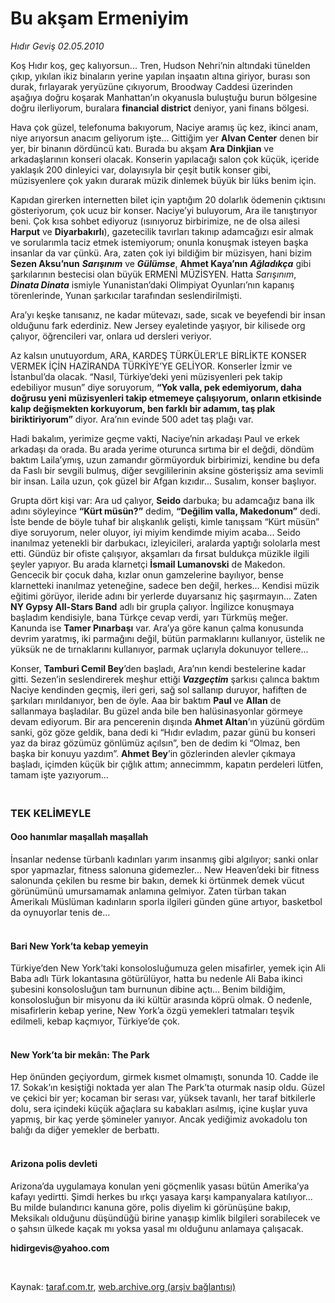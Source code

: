 # Bu akşam Ermeniyim

*Hıdır Geviş  02.05.2010*

<div class="yazi"><p>Koş Hıdır koş, geç kalıyorsun... Tren, Hudson Nehri’nin altındaki tünelden çıkıp, yıkılan ikiz binaların yerine yapılan inşaatın altına giriyor, burası son durak, fırlayarak yeryüzüne çıkıyorum, Broodway Caddesi üzerinden aşağıya doğru koşarak Manhattan’ın okyanusla buluştuğu burun bölgesine doğru ilerliyorum, buralara <b>financial district</b> deniyor, yani finans bölgesi.</p>
<p>Hava çok güzel, telefonuma bakıyorum, Naciye aramış üç kez, ikinci anam, niye arıyorsun anacım geliyorum işte... Gittiğim yer <b>Alvan Center</b> denen bir yer, bir binanın dördüncü katı. Burada bu akşam <b>Ara Dinkjian</b> ve arkadaşlarının konseri olacak. Konserin yapılacağı salon çok küçük, içeride yaklaşık 200 dinleyici var, dolayısıyla bir çeşit butik konser gibi, müzisyenlere çok yakın durarak müzik dinlemek büyük bir lüks benim için.</p>
<p>Kapıdan girerken internetten bilet için yaptığım 20 dolarlık ödemenin çıktısını gösteriyorum, çok ucuz bir konser. Naciye’yi buluyorum, Ara ile tanıştırıyor beni. Çok kısa sohbet ediyoruz (ısınıyoruz birbirimize, ne de olsa ailesi <b>Harput</b> ve <b>Diyarbakırlı</b>), gazetecilik tavırları takınıp adamcağızı esir almak ve sorularımla taciz etmek istemiyorum; onunla konuşmak isteyen başka insanlar da var çünkü. Ara, zaten çok iyi bildiğim bir müzisyen, hani bizim <b>Sezen Aksu’nun</b> <b><i>Sarışınım</i></b> ve <b><i>Gülümse</i></b>, <b>Ahmet Kaya’nın</b> <b><i>Ağladıkça</i></b> gibi şarkılarının bestecisi olan büyük ERMENİ MÜZİSYEN. Hatta <i>Sarışınım</i>, <b><i>Dinata Dinata</i></b> ismiyle Yunanistan’daki Olimpiyat Oyunları’nın kapanış törenlerinde, Yunan şarkıcılar tarafından seslendirilmişti. </p>
<p>Ara’yı keşke tanısanız, ne kadar mütevazı, sade, sıcak ve beyefendi bir insan olduğunu fark ederdiniz. New Jersey eyaletinde yaşıyor, bir kilisede org çalıyor, öğrencileri var, onlara ud dersleri veriyor. </p>
<p>Az kalsın unutuyordum, ARA, KARDEŞ TÜRKÜLER’LE BİRLİKTE KONSER VERMEK İÇİN HAZİRANDA TÜRKİYE’YE GELİYOR. Konserler İzmir ve İstanbul’da olacak. “Nasıl, Türkiye’deki yeni müzisyenleri pek takip edebiliyor musun” diye soruyorum, <b>“Yok valla, pek edemiyorum, daha doğrusu yeni müzisyenleri takip etmemeye çalışıyorum, onların etkisinde kalıp değişmekten korkuyorum, ben farklı bir adamım, taş plak biriktiriyorum”</b> diyor. Ara’nın evinde 500 adet taş plağı var.</p>
<p>Hadi bakalım, yerimize geçme vakti, Naciye’nin arkadaşı Paul ve erkek arkadaşı da orada. Bu arada yerime oturunca sırtıma bir el değdi, döndüm baktım Laila’ymış, uzun zamandır görmüyorduk birbirimizi, kendine bu defa da Faslı bir sevgili bulmuş, diğer sevgililerinin aksine gösterişsiz ama sevimli bir insan. Laila uzun, çok güzel bir Afgan kızıdır... Susalım, konser başlıyor.</p>
<p>Grupta dört kişi var: Ara ud çalıyor, <b>Seido</b> darbuka; bu adamcağız bana ilk adını söyleyince <b>“Kürt müsün?”</b> dedim, <b>“Değilim valla, Makedonum”</b> dedi. İste bende de böyle tuhaf bir alışkanlık gelişti, kimle tanışsam “Kürt müsün” diye soruyorum, neler oluyor, iyi miyim kendimde miyim acaba... Seido inanılmaz yetenekli bir darbukacı, izleyicileri, aralarda yaptığı sololarla mest etti. Gündüz bir ofiste çalışıyor, akşamları da fırsat buldukça müzikle ilgili şeyler yapıyor. Bu arada klarnetçi <b>İsmail Lumanovski</b> de Makedon. Gencecik bir çocuk daha, kızlar onun gamzelerine bayılıyor, bense klarnetteki inanılmaz yeteneğine, sadece ben değil, herkes... Kendisi müzik eğitimi görüyor, ileride adını bir yerlerde duyarsanız hiç şaşırmayın... Zaten <b>NY Gypsy All-Stars Band</b> adlı bir grupla çalıyor. İngilizce konuşmaya başladım kendisiyle, bana Türkçe cevap verdi, yarı Türkmüş meğer. Kanunda ise <b>Tamer Pınarbaşı</b> var. Ara’ya göre kanun çalma konusunda devrim yaratmış, iki parmağını değil, bütün parmaklarını kullanıyor, üstelik ne yüksük ne de tırnaklarını kullanıyor, parmak uçlarıyla dokunuyor tellere... </p>
<p>Konser, <b>Tamburi Cemil Bey</b>’den başladı, Ara’nın kendi bestelerine kadar gitti. Sezen’in seslendirerek meşhur ettiği <b><i>Vazgeçtim</i></b> şarkısı çalınca baktım Naciye kendinden geçmiş, ileri geri, sağ sol sallanıp duruyor, hafiften de şarkıları mırıldanıyor, ben de öyle. Aaa bir baktım <b>Paul </b>ve <b>Allan</b> de sallanmaya başladılar. Bu güzel anda bile ben halüsinasyonlar görmeye devam ediyorum. Bir ara pencerenin dışında <b>Ahmet Altan</b>’ın yüzünü gördüm sanki, göz göze geldik, bana dedi ki “Hıdır evladım, pazar günü bu konseri yaz da biraz gözümüz gönlümüz açılsın”, ben de dedim ki “Olmaz, ben başka bir konuyu yazdım”. <b>Ahmet</b> <b>Bey</b>’in gözlerinden alevler çıkmaya başladı, içimden küçük bir çığlık attım; annecimmm, kapatın perdeleri lütfen, tamam işte yazıyorum...</p>
<h3><br/>TEK KELİMEYLE</h3>
<h4>Ooo hanımlar maşallah maşallah</h4>
<p>İnsanlar nedense türbanlı kadınları yarım insanmış gibi algılıyor; sanki onlar spor yapmazlar, fitness salonuna gidemezler... New Heaven’deki bir fitness salonunda çekilen bu resme bir bakın, demek ki örtünmek demek vücut görünümünü umursamamak anlamına gelmiyor. Zaten türban takan Amerikalı Müslüman kadınların sporla ilgileri günden güne artıyor, basketbol da oynuyorlar tenis de...</p>
<h4><br/>Bari New York’ta kebap yemeyin</h4>
<p>Türkiye’den New York’taki konsolosluğumuza gelen misafirler, yemek için Ali Baba adlı Türk lokantasına götürülüyor, hatta bu nedenle Ali Baba ikinci şubesini konsolosluğun tam burnunun dibine açtı... Benim bildiğim, konsolosluğun bir misyonu da iki kültür arasında köprü olmak. O nedenle, misafirlerin kebap yerine, New York’a özgü yemekleri tatmaları teşvik edilmeli, kebap kaçmıyor, Türkiye’de çok.</p>
<h4><br/>New York’ta bir mekân: The Park</h4>
<p>Hep önünden geçiyordum, girmek kısmet olmamıştı, sonunda 10. Cadde ile 17. Sokak’ın kesiştiği noktada yer alan The Park’ta oturmak nasip oldu. Güzel ve çekici bir yer; kocaman bir serası var, yüksek tavanlı, her taraf bitkilerle dolu, sera içindeki küçük ağaçlara su kabakları asılmış, içine kuşlar yuva yapmış, bir kaç yerde şömineler yanıyor. Ancak yediğimiz avokadolu ton balığı da diğer yemekler de berbattı.</p>
<h4><br/>Arizona polis devleti</h4>
<p>Arizona’da uygulamaya konulan yeni göçmenlik yasası bütün Amerika’ya kafayı yedirtti. Şimdi herkes bu ırkçı yasaya karşı kampanyalara katılıyor... Bu milde bulandırıcı kanuna göre, polis diyelim ki görünüşüne bakıp, Meksikalı olduğunu düşündüğü birine yanaşıp kimlik bilgileri sorabilecek ve o şahsın ülkede kaçak mı yoksa yasal mı olduğunu anlamaya çalışacak.</p>
<p><b>hidirgevis@yahoo.com</b></p>
<p><b> </b></p></div>

Kaynak: [taraf.com.tr](http://www.taraf.com.tr:80/hidir-gevis/makale-bu-aksam-ermeniyim.htm), [web.archive.org (arşiv bağlantısı)](http://web.archive.org/web/20100504081747/http://www.taraf.com.tr:80/hidir-gevis/makale-bu-aksam-ermeniyim.htm)
